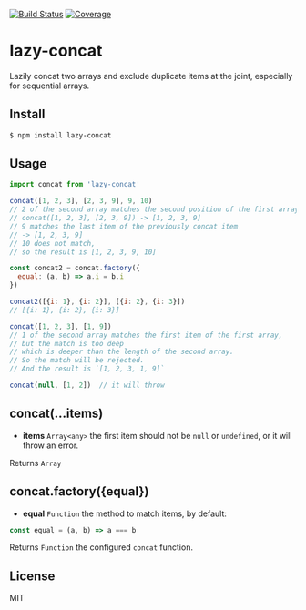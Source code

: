 [![Build Status](https://travis-ci.org/kaelzhang/node-lazy-concat.svg?branch=master)](https://travis-ci.org/kaelzhang/node-lazy-concat)
[![Coverage](https://codecov.io/gh/kaelzhang/node-lazy-concat/branch/master/graph/badge.svg)](https://codecov.io/gh/kaelzhang/node-lazy-concat)
<!-- optional appveyor tst
[![Windows Build Status](https://ci.appveyor.com/api/projects/status/github/kaelzhang/node-lazy-concat?branch=master&svg=true)](https://ci.appveyor.com/project/kaelzhang/node-lazy-concat)
-->
<!-- optional npm version
[![NPM version](https://badge.fury.io/js/lazy-concat.svg)](http://badge.fury.io/js/lazy-concat)
-->
<!-- optional npm downloads
[![npm module downloads per month](http://img.shields.io/npm/dm/lazy-concat.svg)](https://www.npmjs.org/package/lazy-concat)
-->
<!-- optional dependency status
[![Dependency Status](https://david-dm.org/kaelzhang/node-lazy-concat.svg)](https://david-dm.org/kaelzhang/node-lazy-concat)
-->

# lazy-concat

Lazily concat two arrays and exclude duplicate items at the joint, especially for sequential arrays.

## Install

```sh
$ npm install lazy-concat
```

## Usage

```js
import concat from 'lazy-concat'

concat([1, 2, 3], [2, 3, 9], 9, 10)
// 2 of the second array matches the second position of the first array
// concat([1, 2, 3], [2, 3, 9]) -> [1, 2, 3, 9]
// 9 matches the last item of the previously concat item
// -> [1, 2, 3, 9]
// 10 does not match,
// so the result is [1, 2, 3, 9, 10]

const concat2 = concat.factory({
  equal: (a, b) => a.i = b.i
})

concat2([{i: 1}, {i: 2}], [{i: 2}, {i: 3}])  
// [{i: 1}, {i: 2}, {i: 3}]

concat([1, 2, 3], [1, 9])
// 1 of the second array matches the first item of the first array,
// but the match is too deep
// which is deeper than the length of the second array.
// So the match will be rejected.
// And the result is `[1, 2, 3, 1, 9]`

concat(null, [1, 2])  // it will throw
```

## concat(...items)

- **items** `Array<any>` the first item should not be `null` or `undefined`, or it will throw an error.

Returns `Array`

## concat.factory({equal})

- **equal** `Function` the method to match items, by default:

```js
const equal = (a, b) => a === b
```

Returns `Function` the configured `concat` function.

## License

MIT
